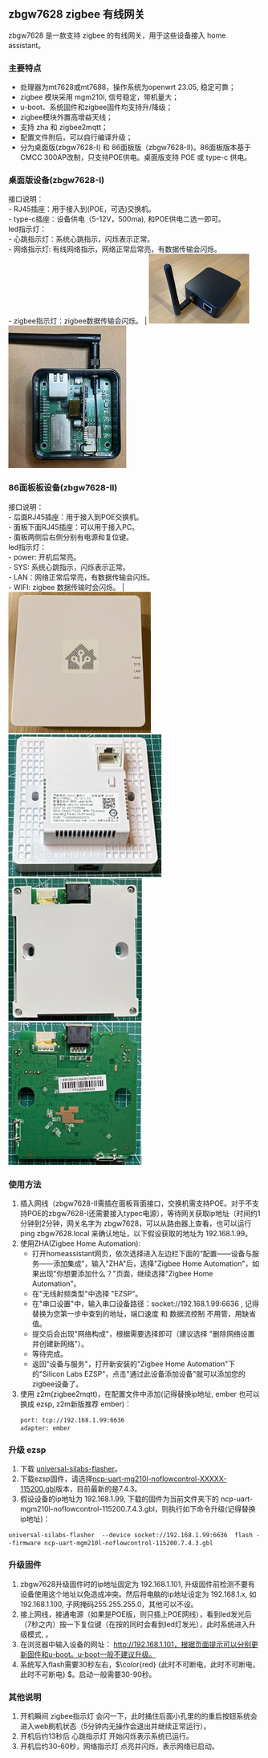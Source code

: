 ## zbgw7628 zigbee 有线网关

zbgw7628 是一款支持 zigbee 的有线网关，用于这些设备接入 home assistant。

### 主要特点

- 处理器为mt7628或mt7688，操作系统为openwrt 23.05, 稳定可靠；
- zigbee 模块采用 mgm210l, 信号稳定，带机量大；
- u-boot、系统固件和zigbee固件均支持升/降级；
- zigbee模块外置高增益天线；
- 支持 zha 和 zigbee2mqtt；
- 配置文件附后，可以自行编译升级；
- 分为桌面版(zbgw7628-I) 和 86面板版（zbgw7628-II)。86面板版本基于CMCC 300AP改制，只支持POE供电。桌面版支持 POE 或 type-c 供电。

### 桌面版设备(zbgw7628-I)

接口说明：<br> - RJ45插座：用于接入到(POE，可选)交换机。<br> - type-c插座：设备供电（5-12V，500ma), 和POE供电二选一即可。<br>led指示灯：<br>- 心跳指示灯：系统心跳指示，闪烁表示正常。<br>- 网络指示灯: 有线网络指示，网络正常后常亮，有数据传输会闪烁。<br> - zigbee指示灯：zigbee数据传输会闪烁。 |  ![体积小巧](/res/zbgw8201.png )![体积小巧](/res/zbgw7628-10.jpg )

### 86面板板设备(zbgw7628-II)

 接口说明：<br> - 后面RJ45插座：用于接入到POE交换机。<br> - 面板下面RJ45插座：可以用于接入PC。<br> - 面板两侧后右侧分别有电源和复位键。<br> led指示灯：<br> - power: 开机后常亮。<br> - SYS: 系统心跳指示，闪烁表示正常。<br> - LAN：网络正常后常亮，有数据传输会闪烁。<br> - WIFI: zigbee 数据传输时会闪烁。 |  ![alt text](/res/zbgw7628-1.jpg) ![alt text](/res/zbgw7628-4.jpg) ![alt text](/res/zbgw7628-3.jpg) ![alt text](/res/zbgw7628-2.jpg)  

### 使用方法
1. 插入网线（zbgw7628-II需插在面板背面接口，交换机需支持POE。对于不支持POE的zbgw7628-I还需要接入typec电源），等待网关获取ip地址（时间约1分钟到2分钟，网关名字为 zbgw7628，可以从路由器上查看，也可以运行 ping zbgw7628.local 来确认地址，以下假设获取的地址为 192.168.1.99。
2. 使用ZHA(Zigbee Home Automation):
    - 打开homeassistant网页，依次选择进入左边栏下面的“配置——设备与服务——添加集成”，输入"ZHA"后，选择"Zigbee Home Automation"，如果出现"你想要添加什么？"页面，继续选择"Zigbee Home Automation"。
    - 在"无线射频类型"中选择 "EZSP"。
    - 在"串口设置"中，输入串口设备路径：socket://192.168.1.99:6636 , 记得替换为您第一步中查到的地址，端口速度 和 数据流控制 不用管，用缺省值。
    - 提交后会出现"网络构成"，根据需要选择即可（建议选择 "删除网络设置并创建新网络"）。
    - 等待完成。
    - 返回"设备与服务"，打开新安装的"Zigbee Home Automation"下的"Silicon Labs EZSP"，点击"通过此设备添加设备"就可以添加您的zigbee设备了。
3. 使用 z2m(zigbee2mqtt)，在配置文件中添加(记得替换ip地址, ember 也可以换成 ezsp, z2m新版推荐 ember)：<br>
    ```
	port: tcp://192.168.1.99:6636
	adapter: ember
    ```

### 升级 ezsp 
1. 下载 [universal-silabs-flasher](https://github.com/NabuCasa/universal-silabs-flasher)。
2. 下载ezsp固件，请选择[ncp-uart-mg210l-noflowcontrol-XXXXX-115200.gbl](https://github.com/dongbh/zigbee)版本，目前最新的是7.4.3。
3. 假设设备的ip地址为 192.168.1.99, 下载的固件为当前文件夹下的 ncp-uart-mgm210l-noflowcontrol-115200.7.4.3.gbl，则执行如下命令升级(记得替换ip地址)：
```
universal-silabs-flasher  --device socket://192.168.1.99:6636  flash --firmware ncp-uart-mgm210l-noflowcontrol-115200.7.4.3.gbl
```

### 升级固件
1. zbgw7628升级固件时的ip地址固定为 192.168.1.101, 升级固件前检测不要有设备使用这个地址以免造成冲突。然后将电脑的ip地址设定为 192.168.1.x, 如192.168.1.100, 子网掩码255.255.255.0，其他可以不设。
2. 接上网线，接通电源（如果是POE版，则只插上POE网线），看到led发光后（7秒之内）按一下复位键（在按的同时会看到led灯发光），此时系统进入升级模式, 。
3. 在浏览器中输入设备的网址： http://192.168.1.101，根据页面提示可以分别更新固件和u-boot。u-boot一般不建议升级。
4. 系统写入flash需要30秒左右，$\color{red} {此时不可断电，此时不可断电，此时不可断电} $。启动一般需要30-90秒。

### 其他说明
1. 开机瞬间 zigbee指示灯 会闪一下，此时捅住后面小孔里的的重启按钮系统会进入web刷机状态（5分钟内无操作会退出并继续正常运行）。
2. 开机后约13秒后 心跳指示灯 开始闪烁表示系统已运行。
3. 开机后约30-60秒，网络指示灯 点亮并闪烁，表示网络已启动。